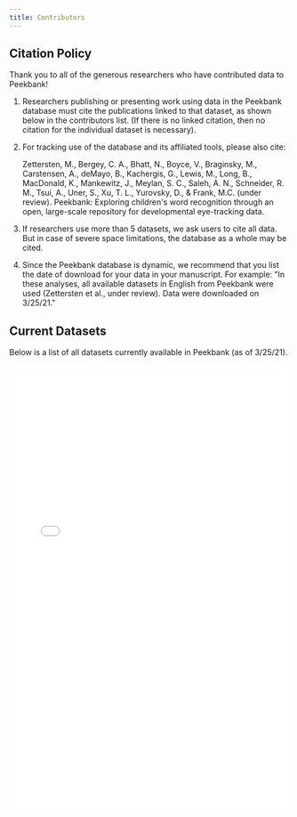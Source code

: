 ```yaml
---
title: Contributors
---
```


## Citation Policy

Thank you to all of the generous researchers who have contributed data to Peekbank!

1. Researchers publishing or presenting work using data in the Peekbank database must cite the publications linked to that dataset, as shown below in the contributors list. (If there is no linked citation, then no citation for the individual dataset is necessary).
2. For tracking use of the database and its affiliated tools, please also cite: 

    Zettersten, M., Bergey, C. A., Bhatt, N., Boyce, V., Braginsky, M., Carstensen, A., deMayo, B., Kachergis, G., Lewis, M., Long, B., MacDonald, K., Mankewitz, J., Meylan, S. C., Saleh, A. N., Schneider, R. M., Tsui, A., Uner, S., Xu, T. L., Yurovsky, D., & Frank, M.C. (under review). Peekbank: Exploring children's word recognition through an open, large-scale repository for developmental eye-tracking data.

3. If researchers use more than 5 datasets, we ask users to cite all data. But in case of severe space limitations, the database as a whole may be cited.
4. Since the Peekbank database is dynamic, we recommend that you list the date of download for your data in your manuscript. For example: "In these analyses, all available datasets in English from Peekbank were used (Zettersten et al., under review). Data were downloaded on 3/25/21."
<!--5. To contribute your data, please [contact information]. -->

## Current Datasets

Below is a list of all datasets currently available in Peekbank (as of 3/25/21).

<iframe src="../../R/peekbank_contributors.html" style="height: 800px; width: 100%; border: none"></iframe>